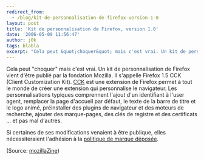 ```yaml
---
redirect_from:
  - /blog/kit-de-personnalisation-de-firefox-version-1-0
layout: post
title: 'Kit de personnalisation de Firefox, version 1.0'
date: '2006-05-09 11:56:47'
author: j0k
tags: blabla
excerpt: "Cela peut &quot;choquer&quot; mais c'est vrai. Un kit de personnalisation de Firefox vient d'être publié par la fondation Mozilla. Il s'appelle Firefox 1.5 CCK (Client Customization Kit).     \n[CCK](http://www.mozilla.org/projects/cck/firefox/) est une extension de Firefox permet à tout le monde de créer une extension qui personnalise le navigateur. Les      …"
---
```


Cela peut &quot;choquer&quot; mais c'est vrai. Un kit de personnalisation de Firefox vient d'être publié par la fondation Mozilla. Il s'appelle Firefox 1.5 CCK (Client Customization Kit).
[CCK](http://www.mozilla.org/projects/cck/firefox/) est une extension de Firefox permet à tout le monde de créer une extension qui personnalise le navigateur. Les personnalisations typiques comprennent l'ajout d'un identifiant à l'user agent, remplacer la page d'accueil par défaut, le texte de la barre de titre et le logo animé, préinstaller des plugins de navigateur et des moteurs de recherche, ajouter des marque-pages, des clés de registre et des certificats ... et pas mal d'autres.

Si certaines de ses modifications venaient à être publique, elles nécessiteraient l'adhésion à la [politique de marque déposée](http://www.mozilla.org/foundation/trademarks/).

(Source: [mozillaZine](http://www.mozillazine-fr.org/archive.phtml?article=8367))
